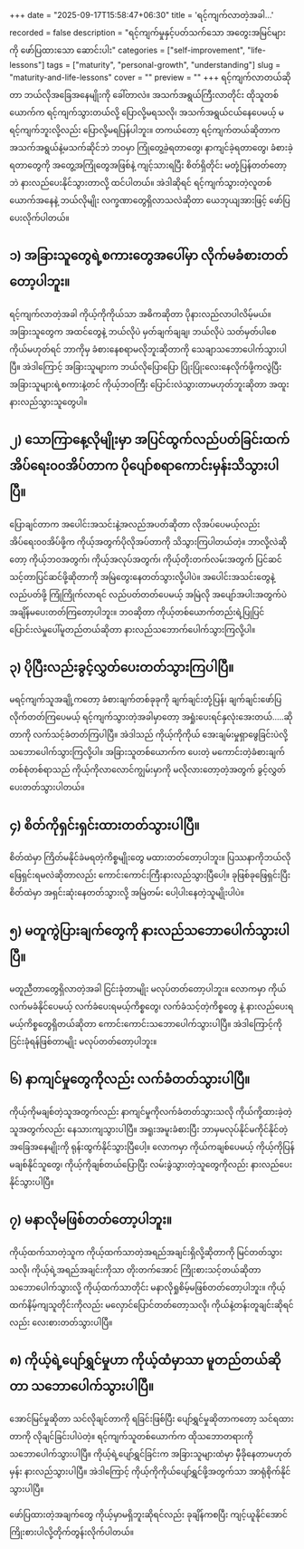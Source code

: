 +++
date = "2025-09-17T15:58:47+06:30"
title = 'ရင့်ကျက်လာတဲ့အခါ…'
recorded = false
description = "ရင့်ကျက်မှုနှင့်ပတ်သက်သော အတွေးအမြင်များကို ဖော်ပြထားသော ဆောင်းပါး"
categories = ["self-improvement", "life-lessons"]
tags = ["maturity", "personal-growth", "understanding"]
slug = "maturity-and-life-lessons"
cover = ""
preview = ""
+++
ရင့်ကျက်လာတယ်ဆိုတာ ဘယ်လိုအခြေအနေမျိုးကို ခေါ်တာလဲ။ အသက်အရွယ်ကြီးလာတိုင်း ထိုသူတစ်ယောက်က ရင့်ကျက်သွားတယ်လို့ ပြောလို့မရသလို၊ အသက်အရွယ်ငယ်နေပေမယ့် မရင့်ကျက်ဘူးလို့လည်း ပြောလို့မရပြန်ပါဘူး။ တကယ်တော့ ရင့်ကျက်တယ်ဆိုတာက အသက်အရွယ်နဲ့မသက်ဆိုင်ဘဲ ဘဝမှာ ကြုံတွေ့ခဲ့ရတာတွေ၊ နာကျင်ခဲ့ရတာတွေ၊ ခံစားခဲ့ရတာတွေကို အတွေ့အကြုံတွေအဖြစ်နဲ့ ကျင့်သားရပြီး စိတ်ရှိတိုင်း မတုံ့ပြန်တတ်တော့ဘဲ နားလည်ပေးနိုင်သွားတာလို့ ထင်ပါတယ်။ အဲဒါဆိုရင် ရင့်ကျက်သွားတဲ့လူတစ်ယောက်အနေနဲ့ ဘယ်လိုမျိုး လက္ခဏာတွေရှိလာသလဲဆိုတာ ယေဘုယျအားဖြင့် ဖော်ပြပေးလိုက်ပါတယ်။

## ၁) အခြားသူတွေရဲ့စကားတွေအပေါ်မှာ လိုက်မခံစားတတ်တော့ပါဘူး။
ရင့်ကျက်လာတဲ့အခါ ကိုယ့်ကိုကိုယ်သာ အဓိကဆိုတာ ပိုနားလည်လာပါလိမ့်မယ်။ အခြားသူတွေက အထင်တွေနဲ့ ဘယ်လိုပဲ မှတ်ချက်ချချ၊ ဘယ်လိုပဲ သတ်မှတ်ပါစေ ကိုယ်မဟုတ်ရင် ဘာကိုမှ ခံစားနေစရာမလိုဘူးဆိုတာကို သေချာသဘောပေါက်သွားပါပြီ။ အဲဒါကြောင့် အခြားသူများက ဘယ်လိုပြောပြော ပြုံးပြုံးလေးနေလိုက်ဖို့ကလွဲပြီး အခြားသူများရဲ့စကားနဲ့တင် ကိုယ့်ဘဝကြီး ပြောင်းလဲသွားတာမဟုတ်ဘူးဆိုတာ အထူးနားလည်သွားသူတွေပါ။

## ၂) သောကြာနေ့လိုမျိုးမှာ အပြင်ထွက်လည်ပတ်ခြင်းထက် အိပ်ရေး၀၀အိပ်တာက ပိုပျော်စရာကောင်းမှန်းသိသွားပါပြီ။
ပြောချင်တာက အပေါင်းအသင်းနဲ့အလည်အပတ်ဆိုတာ လိုအပ်ပေမယ့်လည်း အိပ်ရေး၀၀အိပ်ဖို့က ကိုယ့်အတွက်ပိုလိုအပ်တာကို သိသွားကြပါတယ်တဲ့။ ဘာလို့လဲဆိုတော့ ကိုယ့်ဘဝအတွက်၊ ကိုယ့်အလုပ်အတွက်၊ ကိုယ့်တိုးတက်လမ်းအတွက် ပြင်ဆင်သင့်တာပြင်ဆင်ဖို့ဆိုတာကို အမြဲတွေးနေတတ်သွားလို့ပါပဲ။ အပေါင်းအသင်းတွေနဲ့ လည်ပတ်ဖို့ ကြုံကြိုက်လာရင် လည်ပတ်တတ်ပေမယ့် အမြဲလို အပျော်အပါးအတွက်ပဲ အချိန်မပေးတတ်ကြတော့ပါဘူး။ ဘဝဆိုတာ ကိုယ့်တစ်ယောက်တည်းရဲ့ပြုပြင်ပြောင်းလဲမှုပေါ်မူတည်တယ်ဆိုတာ နားလည်သဘောက်ပေါက်သွားကြလို့ပါ။

## ၃) ပိုပြီးလည်းခွင့်လွှတ်ပေးတတ်သွားကြပါပြီ။
မရင့်ကျက်သူအချို့ကတော့ ခံစားချက်တစ်ခုခုကို ချက်ချင်းတုံ့ပြန်၊ ချက်ချင်းဖော်ပြလိုက်တတ်ကြပေမယ့် ရင့်ကျက်သွားတဲ့အခါမှာတော့ အရှုံးပေးရင်နှလုံးအေးတယ်…..ဆိုတာကို လက်သင့်ခံတတ်ကြပါပြီ။ အဲဒါသည် ကိုယ့်ကိုကိုယ် အေးချမ်းမှုရှာဖွေခြင်းပဲလို့ သဘောပေါက်သွားကြလို့ပါ။ အခြားသူတစ်ယောက်က ပေးတဲ့ မကောင်းတဲ့ခံစားချက်တစ်စုံတစ်ရာသည် ကိုယ့်ကိုလာလောင်ကျွမ်းမှာကို မလိုလားတော့တဲ့အတွက် ခွင့်လွှတ်ပေးတတ်သွားပါတယ်။

## ၄) စိတ်ကိုရှင်းရှင်းထားတတ်သွားပါပြီ။
စိတ်ထဲမှာ ကြိတ်မနိုင်ခဲမရတဲ့ကိစ္စမျိုးတွေ မထားတတ်တော့ပါဘူး။ ပြဿနာကိုဘယ်လိုဖြေရှင်းရမလဲဆိုတာလည်း ကောင်းကောင်းကြီးနားလည်သွားပြီပေါ့။ ခုဖြစ်ခုဖြေရှင်းပြီး စိတ်ထဲမှာ အရှင်းဆုံးနေတတ်သွားလို့ အမြဲတမ်း ပေါ့ပါးနေတဲ့သူမျိုးပါပဲ။

## ၅) မတူကွဲပြားချက်တွေကို နားလည်သဘောပေါက်သွားပါပြီ။
မတူညီတာတွေရှိလာတဲ့အခါ ငြင်းခုံတာမျိုး မလုပ်တတ်တော့ပါဘူး။ လောကမှာ ကိုယ်လက်မခံနိုင်ပေမယ့် လက်ခံပေးရမယ့်ကိစ္စတွေ၊ လက်ခံသင့်တဲ့ကိစ္စတွေ နဲ့ နားလည်ပေးရမယ့်ကိစ္စတွေရှိတယ်ဆိုတာ ကောင်းကောင်းသဘောပေါက်သွားပါပြီ။ အဲဒါကြောင့်ကို ငြင်းခုံရန်ဖြစ်တာမျိုး မလုပ်တတ်တော့ပါဘူး။

## ၆) နာကျင်မှုတွေကိုလည်း လက်ခံတတ်သွားပါပြီ။
ကိုယ့်ကိုမချစ်တဲ့သူအတွက်လည်း နာကျင်မှုကိုလက်ခံတတ်သွားသလို ကိုယ်ကို့ထားခဲ့တဲ့သူအတွက်လည်း နေသားကျသွားပါပြီ။ အရူးအမူးခံစားပြီး ဘာမှမလုပ်နိုင်မကိုင်နိုင်တဲ့အခြေအနေမျိုးကို ရုန်းထွက်နိုင်သွားပြီပေါ့။ လောကမှာ ကိုယ်ကချစ်ပေမယ့် ကိုယ့်ကိုပြန်မချစ်နိုင်သူတွေ၊ ကိုယ့်ကိုချစ်တယ်ပြောပြီး လမ်းခွဲသွားတဲ့သူတွေကိုလည်း နားလည်ပေးနိုင်သွားပါပြီ။

## ၇) မနာလိုမဖြစ်တတ်တော့ပါဘူး။
ကိုယ့်ထက်သာတဲ့သူက ကိုယ့်ထက်သာတဲ့အရည်အချင်းရှိလို့ဆိုတာကို မြင်တတ်သွားသလို၊ ကိုယ့်ရဲ့အရည်အချင်းကိုသာ တိုးတက်အောင် ကြိုးစားသင့်တယ်ဆိုတာ သဘောပေါက်သွားလို့ ကိုယ့်ထက်သာတိုင်း မနာလိုရှုစိမ့်မဖြစ်တတ်တော့ပါဘူး။ ကိုယ့်ထက်နိမ့်ကျသူတိုင်းကိုလည်း မလှောင်ပြောင်တတ်တော့သလို၊ ကိုယ်နဲ့တန်းတူချင်းဆိုရင်လည်း လေးစားတတ်သွားပါပြီ။

## ၈) ကိုယ့်ရဲ့ပျော်ရွှင်မှုဟာ ကိုယ့်ထံမှာသာ မူတည်တယ်ဆိုတာ သဘောပေါက်သွားပါပြီ။
အောင်မြင်မှုဆိုတာ သင်လိုချင်တာကို ရခြင်းဖြစ်ပြီး ပျော်ရွှင်မှုဆိုတာကတော့ သင်ရထားတာကို လိုချင်ခြင်းပါပဲတဲ့။ ရင့်ကျက်သူတစ်ယောက်က ထိုသဘောတရားကို သဘောပေါက်သွားပါပြီ။ ကိုယ့်ရဲ့ပျော်ရွှင်ခြင်းက အခြားသူများထံမှာ မှီခိုနေတာမဟုတ်မှန်း နားလည်သွားပါပြီ။ အဲဒါကြောင့် ကိုယ့်ကိုကိုယ်ပျော်ရွှင်ဖို့အတွက်သာ အာရုံစိုက်နိုင်သွားပါပြီ။

ဖော်ပြထားတဲ့အချက်တွေ ကိုယ့်မှာမရှိဘူးဆိုရင်လည်း ခုချိန်ကစပြီး ကျင့်ယူနိုင်အောင် ကြိုးစားပါလို့တိုက်တွန်းလိုက်ပါတယ်။ 